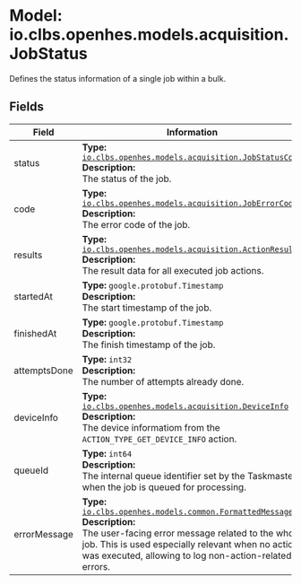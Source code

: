 # Model: io.clbs.openhes.models.acquisition.JobStatus

Defines the status information of a single job within a bulk.

## Fields

| Field | Information |
| --- | --- |
| status | <b>Type:</b> [`io.clbs.openhes.models.acquisition.JobStatusCode`](enum-io-clbs-openhes-models-acquisition-jobstatuscode.md)<br><b>Description:</b><br>The status of the job. |
| code | <b>Type:</b> [`io.clbs.openhes.models.acquisition.JobErrorCode`](enum-io-clbs-openhes-models-acquisition-joberrorcode.md)<br><b>Description:</b><br>The error code of the job. |
| results | <b>Type:</b> [`io.clbs.openhes.models.acquisition.ActionResult`](model-io-clbs-openhes-models-acquisition-actionresult.md)<br><b>Description:</b><br>The result data for all executed job actions. |
| startedAt | <b>Type:</b> `google.protobuf.Timestamp`<br><b>Description:</b><br>The start timestamp of the job. |
| finishedAt | <b>Type:</b> `google.protobuf.Timestamp`<br><b>Description:</b><br>The finish timestamp of the job. |
| attemptsDone | <b>Type:</b> `int32`<br><b>Description:</b><br>The number of attempts already done. |
| deviceInfo | <b>Type:</b> [`io.clbs.openhes.models.acquisition.DeviceInfo`](model-io-clbs-openhes-models-acquisition-deviceinfo.md)<br><b>Description:</b><br>The device informatiom from the `ACTION_TYPE_GET_DEVICE_INFO` action. |
| queueId | <b>Type:</b> `int64`<br><b>Description:</b><br>The internal queue identifier set by the Taskmaster when the job is queued for processing. |
| errorMessage | <b>Type:</b> [`io.clbs.openhes.models.common.FormattedMessage`](model-io-clbs-openhes-models-common-formattedmessage.md)<br><b>Description:</b><br>The user-facing error message related to the whole job. This is used especially relevant when no action was executed, allowing to log non-action-related errors. |

